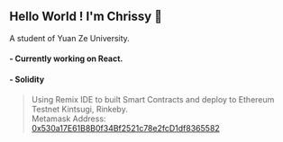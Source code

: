 ## Hello World ! I'm Chrissy 👋
<!-- <h1 align="left">Hi there👋 I'm Chrissy !!</h1> -->
<!-- <h4 align="left">A student of Yuan Ze University.</h4> -->

A student of Yuan Ze University. <br>

#### - Currently working on React.

<!-- Recently interested on DApps. -->

#### - Solidity <br>
> Using Remix IDE to built Smart Contracts and deploy to Ethereum Testnet Kintsugi, Rinkeby.<br>
> Metamask Address: [0x530a17E61B8B0f34Bf2521c78e2fcD1df8365582](https://rinkeby.etherscan.io/address/0x530a17e61b8b0f34bf2521c78e2fcd1df8365582)<br>



<!-- (https://explorer.kintsugi.themerge.dev/address/0x530a17E61B8B0f34Bf2521c78e2fcD1df8365582/transactions)<br> -->
<!--

- 🔭 I’m currently working on ...
- 🌱 I’m currently learning ...
- 👯 I’m looking to collaborate on ...
- 🤔 I’m looking for help with ...
- 💬 Ask me about ...
- 📫 How to reach me: ...
- 😄 Pronouns: ...
- ⚡ Fun fact: ...
-->
